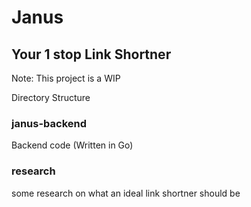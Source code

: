 # Janus

## Your 1 stop Link Shortner

Note: This project is a WIP

Directory Structure

### janus-backend

Backend code (Written in Go)

### research

some research on what an ideal link shortner should be
